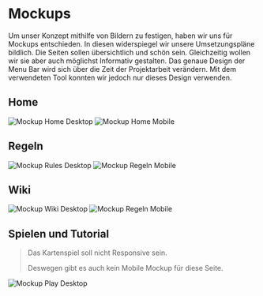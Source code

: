 # Mockups

Um unser Konzept mithilfe von Bildern zu festigen, haben wir uns für Mockups entschieden. In diesen widerspiegel wir unsere Umsetzungspläne bildlich.
Die Seiten sollen übersichtlich und schön sein. Gleichzeitig wollen wir sie aber auch möglichst Informativ gestalten.
Das genaue Design der Menu Bar wird sich über die Zeit der Projektarbeit verändern. Mit dem verwendeten Tool konnten wir jedoch nur dieses Design verwenden.

## Home

![Mockup Home Desktop](d-home.png)
![Mockup Home Mobile](m-home.png)

## Regeln

![Mockup Rules Desktop](d-regeln.png)
![Mockup Regeln Mobile](m-regeln.png)

## Wiki

![Mockup Wiki Desktop](d-wiki.png)
![Mockup Regeln Mobile](m-wiki.png)

## Spielen und Tutorial

> Das Kartenspiel soll nicht Responsive sein.
>
> Deswegen gibt es auch kein Mobile Mockup für diese Seite.

![Mockup Play Desktop](d-spielen.png)
